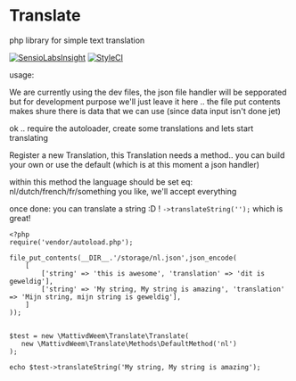 # Translate
php library for simple text translation

[![SensioLabsInsight](https://insight.sensiolabs.com/projects/e3c879ee-a463-49f7-b041-bd5adeac93db/big.png)](https://insight.sensiolabs.com/projects/e3c879ee-a463-49f7-b041-bd5adeac93db)
[![StyleCI](https://styleci.io/repos/36128977/shield)](https://styleci.io/repos/36128977)

usage:

We are currently using the dev files, the json file handler will be sepporated but for development purpose we'll just leave it here
.. the file put contents makes shure there is data that we can use (since data input isn't done jet)

ok .. require the autoloader, create some translations and lets start translating

Register a new Translation, this Translation needs a method.. you can build your own or use the default (which is at this moment a json handler)

within this method the language should be set   eq: nl/dutch/french/fr/something you like, we'll accept everything

once done: you can translate a string :D !  ` ->translateString(''); ` which is great! 


    <?php
    require('vendor/autoload.php');
    
    file_put_contents(__DIR__.'/storage/nl.json',json_encode(
        [
            ['string' => 'this is awesome', 'translation' => 'dit is geweldig'],
            ['string' => 'My string, My string is amazing', 'translation' => 'Mijn string, mijn string is geweldig'],
        ]
    ));
    
    
    $test = new \MattivdWeem\Translate\Translate(
       new \MattivdWeem\Translate\Methods\DefaultMethod('nl')
    );
    
    echo $test->translateString('My string, My string is amazing');




